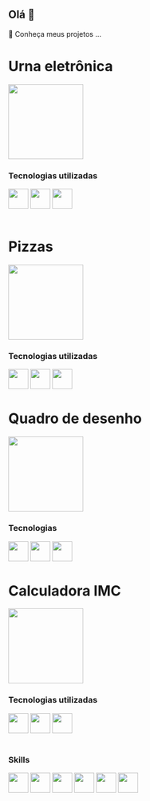## Olá 👋

 🔭 Conheça meus projetos ...

 <div>
   <h1>Urna eletrônica </h1>
  <a target="_blank" href="https://github.com/thiag519/projeto-urna"><img height="150px" src="https://github.com/user-attachments/assets/8f9ccd58-807a-4020-8239-2baf01673e92"/> </a> 
   <br/>
   <h3>Tecnologias utilizadas </h3>
   <img height="40px" src="https://cdn.jsdelivr.net/gh/devicons/devicon@latest/icons/css3/css3-original.svg" /> 
   <img height="40px" src="https://cdn.jsdelivr.net/gh/devicons/devicon@latest/icons/javascript/javascript-original.svg" />  
   <img height="40px" src="https://cdn.jsdelivr.net/gh/devicons/devicon@latest/icons/html5/html5-original.svg" />
 </div>
 <br/>
 <div>
 <h1>Pizzas</h1>
  <a target="_blank" href="https://github.com/thiag519/projeto_pizza"><img height="150px" src="https://github.com/user-attachments/assets/7f1abb61-ed8b-46da-b927-8a577a1fb56d"/></a>
   
   <br/>
   <h3>Tecnologias utilizadas </h3>
   <img height="40px" src="https://cdn.jsdelivr.net/gh/devicons/devicon@latest/icons/css3/css3-original.svg" /> 
   <img height="40px" src="https://cdn.jsdelivr.net/gh/devicons/devicon@latest/icons/javascript/javascript-original.svg" />  
   <img height="40px" src="https://cdn.jsdelivr.net/gh/devicons/devicon@latest/icons/html5/html5-original.svg" />
 </div>
 <div>
   <h1>Quadro de desenho</h1>
    <a target="_blank" href="https://github.com/thiag519/quadro-de-desenho"><img height="150px" src="https://github.com/user-attachments/assets/8b5b4b61-c9bb-4ca7-9a6e-8e11d8594169"/></a> 
  
   <br/>
   <h3>Tecnologias</h3>
   <img height="40px" src="https://cdn.jsdelivr.net/gh/devicons/devicon@latest/icons/css3/css3-original.svg" /> 
   <img height="40px" src="https://cdn.jsdelivr.net/gh/devicons/devicon@latest/icons/javascript/javascript-original.svg" />  
   <img height="40px" src="https://cdn.jsdelivr.net/gh/devicons/devicon@latest/icons/html5/html5-original.svg" />
 </div>
  <div>
 <h1>Calculadora IMC</h1>
  <a target="_blank" href="https://github.com/thiag519/react-calc-imc"><img height="150px" src="https://github.com/user-attachments/assets/d938085e-0e95-4eb3-a567-81f7f90ee6a7"/></a>
   

   <br/>
   <h3>Tecnologias utilizadas </h3>
   <img height="40px" src="https://cdn.jsdelivr.net/gh/devicons/devicon@latest/icons/react/react-original.svg" /> 
   <img height="40px" src="https://cdn.jsdelivr.net/gh/devicons/devicon@latest/icons/tailwindcss/tailwindcss-original.svg" />  
   <img height="40px" src="https://cdn.jsdelivr.net/gh/devicons/devicon@latest/icons/typescript/typescript-original.svg" />
 </div>
<div>
  <br/>
  <h3>Skills</h3>
  <img height="40px" src="https://img.shields.io/badge/CSS3-1572B6?style=for-the-badge&logo=css3&logoColor=white" /> 
  <img height="40px" src="https://img.shields.io/badge/HTML5-E34F26?style=for-the-badge&logo=html5&logoColor=white" />  
  <img height="40px" src="https://img.shields.io/badge/TypeScript-007ACC?style=for-the-badge&logo=typescript&logoColor=white" />
  
  <img height="40px" src="https://img.shields.io/badge/JavaScript-F7DF1E?style=for-the-badge&logo=javascript&logoColor=black" />
  <img height="40px" src="https://img.shields.io/badge/Tailwind_CSS-38B2AC?style=for-the-badge&logo=tailwind-css&logoColor=white" />
  <img height="40px" src="https://img.shields.io/badge/React-20232A?style=for-the-badge&logo=react&logoColor=61DAFB" />
</div>



<!--
**thiag519/thiag519** is a ✨ _special_ ✨ repository because its `README.md` (this file) appears on your GitHub profile.

Here are some ideas to get you started:

- 

- 👯 I’m looking to collaborate on ...
- 🤔 I’m looking for help with ...
- 💬 Ask me about ...
- 📫 How to reach me: ...
- 😄 Pronouns: ...
- ⚡ Fun fact: ...
-->
